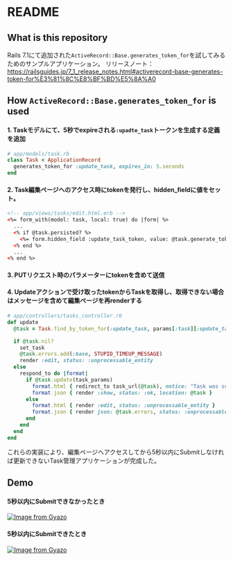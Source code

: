 # README
## What is this repository
Rails 7.1にて追加された`ActiveRecord::Base.generates_token_for`を試してみるためのサンプルアプリケーション。
リリースノート：https://railsguides.jp/7_1_release_notes.html#activerecord-base-generates-token-for%E3%81%8C%E8%BF%BD%E5%8A%A0

## How `ActiveRecord::Base.generates_token_for` is used
#### 1. Taskモデルにて、5秒でexpireされる`:upadte_task`トークンを生成する定義を追加
```ruby
# app/models/task.rb
class Task < ApplicationRecord
  generates_token_for :update_task, expires_in: 5.seconds
end
```

#### 2. Task編集ページへのアクセス時にtokenを発行し、hidden_fieldに値をセット。
```html
<!-- app/views/tasks/edit.html.erb -->
<%= form_with(model: task, local: true) do |form| %>
  ...
  <% if @task.persisted? %>
    <%= form.hidden_field :update_task_token, value: @task.generate_token_for(:update_task) %>
  <% end %>
  ...
<% end %>
```

#### 3. PUTリクエスト時のパラメーターにtokenを含めて送信

#### 4. Updateアクションで受け取ったtokenからTaskを取得し、取得できない場合はメッセージを含めて編集ページを再renderする
```ruby
# app/controllers/tasks_controller.rb
def update
  @task = Task.find_by_token_for(:update_task, params[:task][:update_task_token])

  if @task.nil?
    set_task
    @task.errors.add(:base, STUPID_TIMEUP_MESSAGE)
    render :edit, status: :unprocessable_entity
  else
    respond_to do |format|
      if @task.update(task_params)
        format.html { redirect_to task_url(@task), notice: "Task was successfully updated." }
        format.json { render :show, status: :ok, location: @task }
      else
        format.html { render :edit, status: :unprocessable_entity }
        format.json { render json: @task.errors, status: :unprocessable_entity }
      end
    end
  end
end
```

これらの実装により、編集ページへアクセスしてから5秒以内にSubmitしなければ更新できないTask管理アプリケーションが完成した。

## Demo
#### 5秒以内にSubmitできなかったとき
[![Image from Gyazo](https://i.gyazo.com/172ce276c3d62200c27e3f6aa4c97faf.gif)](https://gyazo.com/172ce276c3d62200c27e3f6aa4c97faf)
#### 5秒以内にSubmitできたとき
[![Image from Gyazo](https://i.gyazo.com/fac4a013345e54e99e28fe9b96fb8351.gif)](https://gyazo.com/fac4a013345e54e99e28fe9b96fb8351)

